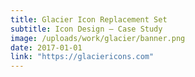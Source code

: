 ```yaml
---
title: Glacier Icon Replacement Set
subtitle: Icon Design — Case Study
image: /uploads/work/glacier/banner.png
date: 2017-01-01
link: "https://glaciericons.com"
---
```




